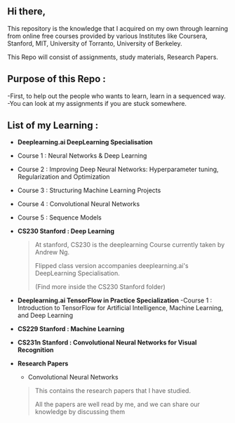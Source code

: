 ## Hi there, 
This repository is the knowledge that I acquired on my own through learning from online free courses provided by various Institutes like Coursera, Stanford, MIT, University of Torranto, University of Berkeley. 

This Repo will consist of assignments, study materials, Research Papers.

## Purpose of this Repo :
-First, to help out the people who wants to learn, learn in a sequenced way.
-You can look at my assignments if you are stuck somewhere.

## List of my Learning :
-  **Deeplearning.ai DeepLearning Specialisation**
 - Course 1 : Neural Networks & Deep Learning
 - Course 2 : Improving Deep Neural Networks: Hyperparameter tuning, Regularization and Optimization
 - Course 3 : Structuring Machine Learning Projects
 - Course 4 : Convolutional Neural Networks
 - Course 5 : Sequence Models

-  **CS230 Stanford : Deep Learning**
    > At stanford, CS230 is the deeplearning Course currently taken by Andrew Ng. 
    >
    > Flipped class version accompanies deeplearning.ai's DeepLearning Specialisation.
    >
    > (Find more inside the CS230 Stanford folder)

-  **Deeplearning.ai TensorFlow in Practice Specialization**
  -Course 1 : Introduction to TensorFlow for Artificial Intelligence, Machine Learning, and Deep Learning 

-  **CS229 Stanford : Machine Learning**
-  **CS231n Stanford : Convolutional Neural Networks for Visual Recognition**
-  **Research Papers**
    - Convolutional Neural Networks 
    > This contains the research papers that I have studied.
    >
    > All the papers are well read by me, and we can share our knowledge by discussing them 
